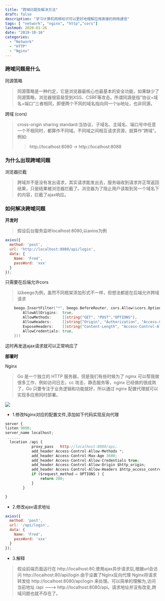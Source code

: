 ```yaml
---
title: "跨域问题及解决方法"
draft: false
description: "学习计算机网络知识可以更好地理解应用直接的网络通信"
tags: [ "network", "nginx", "http","cors"]
lastmod: 2020-01-26
date: "2019-10-16"
categories:
  - "Network"
  - "HTTP"
  - "Nginx"
---
```


### 跨域问题是什么
同源策略
> 同源策略是一种约定，它是浏览器最核心也最基本的安全功能，如果缺少了同源策略，浏览器很容易受到XSS、CSRF等攻击。所谓同源是指"协议+域名+端口"三者相同，即便两个不同的域名指向同一个ip地址，也非同源。

跨域 (cors)
> cross-origin sharing standard:当协议、子域名、主域名、端口号中任意一个不相同时，都算作不同域。不同域之间相互请求资源，就算作“跨域”。例如:
>
> > http://localhost:8080 -> http://localhost:8088

### 为什么出现跨域问题

浏览器拦截
> 跨域并不是没有发出请求，其实请求能发出去，服务端收到请求并正常返回结果，只是结果被浏览器拦截了。浏览器为了阻止用户读取到另一个域名下的内容，拦截了ajax响应。

### 如何解决跨域问题

**开发时**
> 假设后台服务监听localhost:8080,以axios为例

``` js
axios({
  method: 'post',
  url: 'http://localhost:8080/api/login',
  data: {
    Name: 'Fred',
    passWord: 'xxx'
  }
});

```
只需要在后端允许cors
> 以beego为例，虽然不同框架添加形式不一样，但想法都是在后端允许跨域请求

``` go
	beego.InsertFilter("*", beego.BeforeRouter, cors.Allow(&cors.Options{
		AllowAllOrigins:  true,
		AllowMethods:     []string{"GET", "POST","OPTIONS"},
		AllowHeaders:     []string{"Origin", "Authorization", "Access-Control-Allow-Origin", "Access-Control-Allow-Headers", "Content-Type"},
		ExposeHeaders:    []string{"Content-Length", "Access-Control-Allow-Origin", "Access-Control-Allow-Headers", "Content-Type"},
		AllowCredentials: true,
	}))

```
这时再发送ajax请求就可以正常响应了

**部署时**

Nginx 
> Go 是一个独立的 HTTP 服务器，但是我们有些时候为了 nginx 可以帮我做很多工作，例如访问日志，cc 攻击，静态服务等，nginx 已经做的很成熟了，Go 只要专注于业务逻辑和功能就好，所以通过 nginx 配置代理就可以实现多应用同时部署。

![](https://i.loli.net/2019/02/28/5c776da4a011f.png)

* 1.修改Nginx对应的配置文件,添加如下代码实现反向代理

``` js
server {
listen 9090;
server_name localhost;
 ......
  location /api {
            proxy_pass   http://localhost:8080/api;
            add_header Access-Control-Allow-Methods *;
            add_header Access-Control-Max-Age 3600;
            add_header Access-Control-Allow-Credentials true;
            add_header Access-Control-Allow-Origin $http_origin;
            add_header Access-Control-Allow-Headers $http_access_control_request_headers;
            if ($request_method = OPTIONS ) {
                return 200;
            }
        }

}

```
* 2.修改ajax请求地址

``` js
axios({
  method: 'post',
  url: '/api/login',
  data: {
    Name: 'Fred',
    passWord: 'xxx'
  }
});

```
* 3.解释

> 假设前端页面运行在 http://localhost:80,使用ajax异步请求后,根据url会访问 http://localhost:80/api/login  由于设置了Nginx反向代理 Nginx将请求转发给 http://localhost:8080/api/login 来处理。可以简单的理解为,访问当前地址 /api ---> http://localhost:8080/api。请求地址并没有改变,跨域问题也就不存在了。
> 

